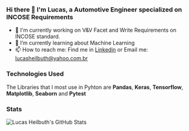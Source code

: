 ### Hi there 👋 I'm Lucas, a Automotive Engineer specialized on INCOSE Requirements
* 🔭 I'm currently working on V&V Facet and Write Requirements on INCOSE standard.
* 🌱 I’m currently learning about Machine Learning
* 📫 How to reach me: Find me in [Linkedin](https://www.linkedin.com/in/lucas-heilbuth) or Email me: lucasheilbuth@yahoo.com.br
### Technologies Used
The Libraries that I most use in Pyhton are **Pandas**, **Keras**, **Tensorflow**, **Matplotlib**, **Seaborn** and **Pytest**
### Stats
![Lucas Heilbuth's GitHub Stats](https://github-readme-stats-git-masterrstaa-rickstaa.vercel.app/api?username=lucasheilbuth&count_private=true&show_icons=true&theme=tokyonight&custom_title=Lucas%20Heilbuth's%20GitHub%20Stats&text_bold=true)
<!--
**LucasHeilbuth/LucasHeilbuth** is a ✨ _special_ ✨ repository because its `README.md` (this file) appears on your GitHub profile.

Here are some ideas to get you started:

- 🔭 I’m currently working on ...
- 🌱 I’m currently learning ...
- 👯 I’m looking to collaborate on ...
- 🤔 I’m looking for help with ...
- 💬 Ask me about ...
- 📫 How to reach me: ...
- 😄 Pronouns: ...
- ⚡ Fun fact: ...
-->
